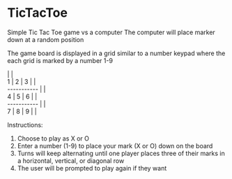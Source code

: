 # TicTacToe
Simple Tic Tac Toe game vs a computer
The computer will place marker down at a random position

The game board is displayed in a grid similar to a number keypad where the each grid is marked by a number 1-9

  \|   \|   
1 \| 2 \| 3
  \|   \|   
\-\-\-\-\-\-\-\-\-\-\-
  \|   \|   
4 \| 5 \| 6
  \|   \|   
\-\-\-\-\-\-\-\-\-\-\-
  \|   \|   
7 \| 8 \| 9
  \|   \|   

Instructions:
1. Choose to play as X or O
2. Enter a number (1-9) to place your mark (X or O) down on the board
3. Turns will keep alternating until one player places three of their marks in a horizontal, vertical, or diagonal row
4. The user will be prompted to play again if they want
